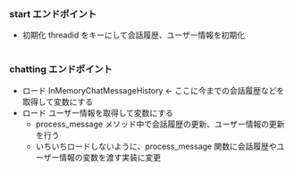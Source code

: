 ### start エンドポイント

- 初期化 threadid をキーにして会話履歴、ユーザー情報を初期化

<h1>

### chatting エンドポイント

- ロード InMemoryChatMessageHistory ← ここに今までの会話履歴などを取得して変数にする
- ロード ユーザー情報を取得して変数にする
  - process_message メソッド中で会話履歴の更新、ユーザー情報の更新を行う
  - いちいちロードしないように、process_message 関数に会話履歴やユーザー情報の変数を渡す実装に変更
